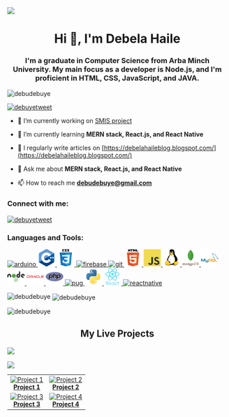 <p > <img height ="300" align="center" src="https://cdn.dribbble.com/users/1162077/screenshots/3848914/programmer.gif"   /> </p>

<h1 align="center">Hi 👋, I'm Debela Haile</h1>
<h3 align="center">I'm a graduate in Computer Science from Arba Minch University. My main focus as a developer is Node.js, and I'm proficient in HTML, CSS, JavaScript, and JAVA.</h3>

<p align="left"> <img src="https://komarev.com/ghpvc/?username=debudebuye&label=Profile%20views&color=0e75b6&style=flat" alt="debudebuye" /> </p>

<p align="left"> <a href="https://twitter.com/debuyetweet" target="blank"><img src="https://img.shields.io/twitter/follow/debuyetweet?logo=twitter&style=for-the-badge" alt="debuyetweet" /></a> </p>

- 🔭 I’m currently working on [SMIS project](https://github.com/debudebuye/SMIS_Project.git)

- 🌱 I’m currently learning **MERN stack, React.js, and React Native**

- 📝 I regularly write articles on [https://debelahaileblog.blogspot.com/](https://debelahaileblog.blogspot.com/)

- 💬 Ask me about **MERN stack, React.js, and React Native**

- 📫 How to reach me **debudebuye@gmail.com**

<h3 align="left">Connect with me:</h3>
<p align="left">
<a href="https://twitter.com/debuyetweet" target="blank"><img align="center" src="https://raw.githubusercontent.com/rahuldkjain/github-profile-readme-generator/master/src/images/icons/Social/twitter.svg" alt="debuyetweet" height="30" width="40" /></a>
</p>

<h3 align="left">Languages and Tools:</h3>
<p align="left"> <a href="https://www.arduino.cc/" target="_blank" rel="noreferrer"> <img src="https://cdn.worldvectorlogo.com/logos/arduino-1.svg" alt="arduino" width="40" height="40"/> </a> <a href="https://www.w3schools.com/cpp/" target="_blank" rel="noreferrer"> <img src="https://raw.githubusercontent.com/devicons/devicon/master/icons/cplusplus/cplusplus-original.svg" alt="cplusplus" width="40" height="40"/> </a> <a href="https://www.w3schools.com/css/" target="_blank" rel="noreferrer"> <img src="https://raw.githubusercontent.com/devicons/devicon/master/icons/css3/css3-original-wordmark.svg" alt="css3" width="40" height="40"/> </a> <a href="https://firebase.google.com/" target="_blank" rel="noreferrer"> <img src="https://www.vectorlogo.zone/logos/firebase/firebase-icon.svg" alt="firebase" width="40" height="40"/> </a> <a href="https://git-scm.com/" target="_blank" rel="noreferrer"> <img src="https://www.vectorlogo.zone/logos/git-scm/git-scm-icon.svg" alt="git" width="40" height="40"/> </a> <a href="https://www.w3.org/html/" target="_blank" rel="noreferrer"> <img src="https://raw.githubusercontent.com/devicons/devicon/master/icons/html5/html5-original-wordmark.svg" alt="html5" width="40" height="40"/> </a> <a href="https://developer.mozilla.org/en-US/docs/Web/JavaScript" target="_blank" rel="noreferrer"> <img src="https://raw.githubusercontent.com/devicons/devicon/master/icons/javascript/javascript-original.svg" alt="javascript" width="40" height="40"/> </a> <a href="https://www.linux.org/" target="_blank" rel="noreferrer"> <img src="https://raw.githubusercontent.com/devicons/devicon/master/icons/linux/linux-original.svg" alt="linux" width="40" height="40"/> </a> <a href="https://www.mongodb.com/" target="_blank" rel="noreferrer"> <img src="https://raw.githubusercontent.com/devicons/devicon/master/icons/mongodb/mongodb-original-wordmark.svg" alt="mongodb" width="40" height="40"/> </a> <a href="https://www.mysql.com/" target="_blank" rel="noreferrer"> <img src="https://raw.githubusercontent.com/devicons/devicon/master/icons/mysql/mysql-original-wordmark.svg" alt="mysql" width="40" height="40"/> </a> <a href="https://nodejs.org" target="_blank" rel="noreferrer"> <img src="https://raw.githubusercontent.com/devicons/devicon/master/icons/nodejs/nodejs-original-wordmark.svg" alt="nodejs" width="40" height="40"/> </a> <a href="https://www.oracle.com/" target="_blank" rel="noreferrer"> <img src="https://raw.githubusercontent.com/devicons/devicon/master/icons/oracle/oracle-original.svg" alt="oracle" width="40" height="40"/> </a> <a href="https://www.php.net" target="_blank" rel="noreferrer"> <img src="https://raw.githubusercontent.com/devicons/devicon/master/icons/php/php-original.svg" alt="php" width="40" height="40"/> </a> <a href="https://pugjs.org" target="_blank" rel="noreferrer"> <img src="https://cdn.worldvectorlogo.com/logos/pug.svg" alt="pug" width="40" height="40"/> </a> <a href="https://www.python.org" target="_blank" rel="noreferrer"> <img src="https://raw.githubusercontent.com/devicons/devicon/master/icons/python/python-original.svg" alt="python" width="40" height="40"/> </a> <a href="https://reactjs.org/" target="_blank" rel="noreferrer"> <img src="https://raw.githubusercontent.com/devicons/devicon/master/icons/react/react-original-wordmark.svg" alt="react" width="40" height="40"/> </a> <a href="https://reactnative.dev/" target="_blank" rel="noreferrer">               <img src="https://reactnative.dev/img/header_logo.svg" alt="reactnative" width="40" height="40"/> </a> </p>

<p><img align="left" src="https://github-readme-stats.vercel.app/api/top-langs?username=debudebuye&show_icons=true&locale=en&layout=compact" alt="debudebuye" /></p>

<p>&nbsp;<img align="center" src="https://github-readme-stats.vercel.app/api?username=debudebuye&show_icons=true&locale=en" alt="debudebuye" /></p>

<p><img align="center" src="https://github-readme-streak-stats.herokuapp.com/?user=debudebuye&" alt="debudebuye" /></p>

<h2 align="center">My Live Projects</h2>

<p > <img height ="300" align="center" src="https://cdn.dribbble.com/users/1162077/screenshots/3848914/programmer.gif"   /> </p><p > <img height ="300" align="center" src="https://cdn.dribbble.com/users/1162077/screenshots/3848914/programmer.gif"   /> </p>




<div align="center">
  <table>
    <!-- First Row -->
    <tr>
      <td align="center" width="50%">
        <a href="https://project1-link.com">
          <img src="https://cdn.dribbble.com/users/1162077/screenshots/3848914/programmer.gif" alt="Project 1" width="100%">
          <br>
          <strong>Project 1</strong>
        </a>
      </td>
      <td align="center" width="50%">
        <a href="https://project2-link.com">
          <img src="https://cdn.dribbble.com/users/1162077/screenshots/3848914/programmer.gif" alt="Project 2" width="100%">
          <br>
          <strong>Project 2</strong>
        </a>
      </td>
    </tr>
    <!-- Second Row -->
    <tr>
      <td align="center" width="50%">
        <a href="https://project3-link.com">
          <img src="[Imgur](https://imgur.com/QSyQsX5)" alt="Project 3" width="100%">
          <br>
          <strong>Project 3</strong>
        </a>
      </td>
      <td align="center" width="50%">
        <a href="https://project4-link.com">
          <img src="https://via.placeholder.com/600x300" alt="Project 4" width="100%">
          <br>
          <strong>Project 4</strong>
        </a>
      </td>
    </tr>
  </table>
</div>
